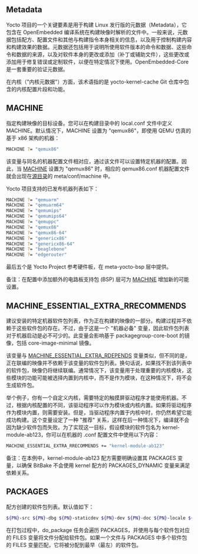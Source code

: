 ## Metadata

Yocto 项目的一个关键要素是用于构建 Linux 发行版的元数据（Metadata），它包含在 OpenEmbedded 编译系统在构建映像时解析的文件中。一般来说，元数据包括配方、配置文件和其他与构建指令本身相关的信息，以及用于控制构建内容和构建效果的数据。元数据还包括用于说明所使用软件版本的命令和数据、这些命令和数据的来源，以及对软件本身的更改或添加（补丁或辅助文件），这些更改或添加用于修复错误或定制软件，以便在特定情况下使用。OpenEmbedded-Core 是一套重要的验证元数据。

在内核（"内核元数据"）方面，该术语指的是 yocto-kernel-cache Git 仓库中包含的内核配置片段和功能。

## MACHINE

指定构建映像的目标设备。您可以在构建目录中的 local.conf 文件中定义 MACHINE。默认情况下，MACHINE 设置为 "qemux86"，即使用 QEMU 仿真的基于 x86 架构的机器：

```bash
MACHINE ?= "qemux86"
```

该变量与同名的机器配置文件相对应，通过该文件可以设置特定机器的配置。因此，当 [MACHINE](#MACHINE) 设置为 "qemux86" 时，相应的 qemux86.conf 机器配置文件就会出现在[源目录](https://docs.yoctoproject.org/ref-manual/terms.html#term-Source-Directory)的 meta/conf/machine 中。

Yocto 项目支持的已发布机器列表如下：

```bash
MACHINE ?= "qemuarm"
MACHINE ?= "qemuarm64"
MACHINE ?= "qemumips"
MACHINE ?= "qemumips64"
MACHINE ?= "qemuppc"
MACHINE ?= "qemux86"
MACHINE ?= "qemux86-64"
MACHINE ?= "genericx86"
MACHINE ?= "genericx86-64"
MACHINE ?= "beaglebone"
MACHINE ?= "edgerouter"
```

最后五个是 Yocto Project 参考硬件板，在 meta-yocto-bsp 层中提供。

备注：在配置中添加额外的电路板支持包 (BSP) 层可为 [MACHINE](#MACHINE) 增加新的可能设置。

## MACHINE_ESSENTIAL_EXTRA_RRECOMMENDS

建议安装的特定机器软件包列表，作为正在构建的映像的一部分。构建过程并不依赖于这些软件包的存在。不过，由于这是一个 "机器必备" 变量，因此软件包列表对于机器启动是必不可少的。此变量会影响基于 packagegroup-core-boot 的镜像，包括 core-image-minimal 镜像。

该变量与 [MACHINE_ESSENTIAL_EXTRA_RDEPENDS](#MACHINE_ESSENTIAL_EXTRA_RDEPENDS) 变量类似，但不同的是，正在联编的映像并不依赖于该变量的软件包列表。换句话说，如果找不到该列表中的软件包，映像仍将继续联编。通常情况下，该变量用于处理重要的内核模块，这些模块的功能可能被选择内置到内核中，而不是作为模块，在这种情况下，将不会生成软件包。

举个例子，你有一个自定义内核，需要特定的触摸屏驱动程序才能使用机器。不过，根据内核配置的不同，该驱动程序可以作为模块或内核内置。如果将驱动程序作为模块内置，则需要安装。但是，当驱动程序内置于内核中时，你仍然希望它能成功构建。这个变量设定了一种 "推荐" 关系，这样在后一种情况下，编译就不会因为缺少软件包而失败。为了实现这一目标，假设模块的软件包名为 kernel-module-ab123，你可以在机器的 .conf 配置文件中使用以下内容：

```bash
MACHINE_ESSENTIAL_EXTRA_RRECOMMENDS += "kernel-module-ab123"
```

备注：在本例中，kernel-module-ab123 配方需要明确设置其 PACKAGES 变量，以确保 BitBake 不会使用 kernel 配方的 PACKAGES_DYNAMIC 变量来满足依赖关系。

## PACKAGES

配方创建的软件包列表。默认值如下：

```bash
${PN}-src ${PN}-dbg ${PN}-staticdev ${PN}-dev ${PN}-doc ${PN}-locale ${PACKAGE_BEFORE_PN} ${PN}
```

在打包过程中，do_package 任务会遍历 PACKAGES，并使用与每个软件包对应的 FILES 变量将文件分配给软件包。如果一个文件与 PACKAGES 中多个软件包的 FILES 变量匹配，它将被分配到最早（最左）的软件包。

